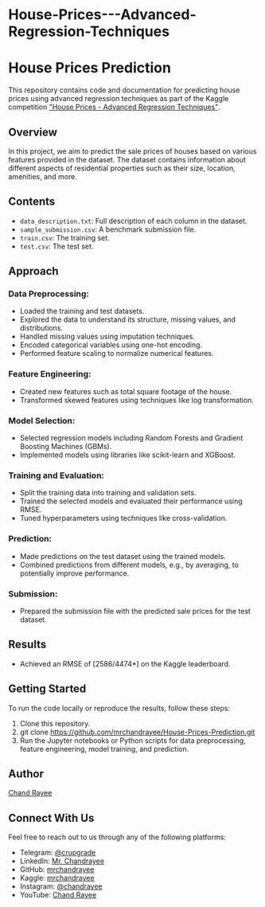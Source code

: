 # House-Prices---Advanced-Regression-Techniques

# House Prices Prediction

This repository contains code and documentation for predicting house prices using advanced regression techniques as part of the Kaggle competition ["House Prices - Advanced Regression Techniques"](https://www.kaggle.com/c/house-prices-advanced-regression-techniques).

## Overview

In this project, we aim to predict the sale prices of houses based on various features provided in the dataset. The dataset contains information about different aspects of residential properties such as their size, location, amenities, and more.

## Contents

- `data_description.txt`: Full description of each column in the dataset.
- `sample_submission.csv`: A benchmark submission file.
- `train.csv`: The training set.
- `test.csv`: The test set.

## Approach

### Data Preprocessing:

- Loaded the training and test datasets.
- Explored the data to understand its structure, missing values, and distributions.
- Handled missing values using imputation techniques.
- Encoded categorical variables using one-hot encoding.
- Performed feature scaling to normalize numerical features.

### Feature Engineering:

- Created new features such as total square footage of the house.
- Transformed skewed features using techniques like log transformation.

### Model Selection:

- Selected regression models including Random Forests and Gradient Boosting Machines (GBMs).
- Implemented models using libraries like scikit-learn and XGBoost.

### Training and Evaluation:

- Split the training data into training and validation sets.
- Trained the selected models and evaluated their performance using RMSE.
- Tuned hyperparameters using techniques like cross-validation.

### Prediction:

- Made predictions on the test dataset using the trained models.
- Combined predictions from different models, e.g., by averaging, to potentially improve performance.

### Submission:

- Prepared the submission file with the predicted sale prices for the test dataset.

## Results

- Achieved an RMSE of [2586/4474*] on the Kaggle leaderboard.

## Getting Started

To run the code locally or reproduce the results, follow these steps:

1. Clone this repository.
2. git clone https://github.com/mrchandrayee/House-Prices-Prediction.git
3. Run the Jupyter notebooks or Python scripts for data preprocessing, feature engineering, model training, and prediction.

## Author

[Chand Rayee](https://github.com/mrchandrayee)

## Connect With Us

Feel free to reach out to us through any of the following platforms:

- Telegram: [@crupgrade](https://t.me/crupgrade)
- LinkedIn: [Mr. Chandrayee](https://www.linkedin.com/in/mrchandrayee/)
- GitHub: [mrchandrayee](https://github.com/mrchandrayee)
- Kaggle: [mrchandrayee](https://www.kaggle.com/mrchandrayee)
- Instagram: [@chandrayee](https://www.instagram.com/chandrayee/)
- YouTube: [Chand Rayee](https://www.youtube.com/channel/UCcM2HEX1YXcWjk2AK0hgyFg)
